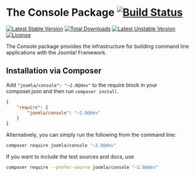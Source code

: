 # The Console Package [![Build Status](https://travis-ci.org/joomla-framework/console.png?branch=master)](https://travis-ci.org/joomla-framework/console)

[![Latest Stable Version](https://poser.pugx.org/joomla/console/v/stable)](https://packagist.org/packages/joomla/console) [![Total Downloads](https://poser.pugx.org/joomla/console/downloads)](https://packagist.org/packages/joomla/console) [![Latest Unstable Version](https://poser.pugx.org/joomla/console/v/unstable)](https://packagist.org/packages/joomla/console) [![License](https://poser.pugx.org/joomla/console/license)](https://packagist.org/packages/joomla/console)

The Console package provides the infrastructure for building command line applications with the Joomla! Framework.

## Installation via Composer

Add `"joomla/console": "~2.0@dev"` to the require block in your composer.json and then run `composer install`.

```json
{
	"require": {
		"joomla/console": "~2.0@dev"
	}
}
```

Alternatively, you can simply run the following from the command line:

```sh
composer require joomla/console "~2.0@dev"
```

If you want to include the test sources and docs, use

```sh
composer require --prefer-source joomla/console "~2.0@dev"
```
